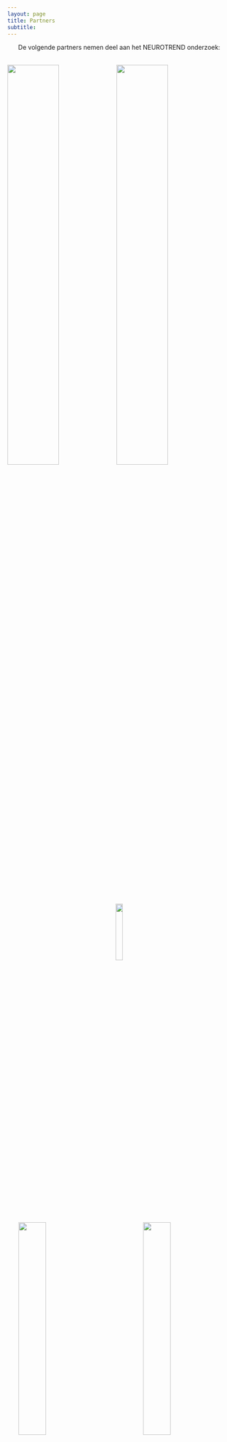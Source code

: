 ```yaml
---
layout: page
title: Partners
subtitle:
---
```


<html>
<head>
<style type="text/css">


div.container {
  width: 96%;
  margin: 0 auto;
}
img {
  width: 48%;
  display: inline-block;
}
</style>
</head>
<body>

<div align="center"> 
<p>
De volgende partners nemen deel aan het NEUROTREND onderzoek:
</p>
</div>

<br>

<div class="container">
  <img src="{{ 'img/tuelogo.png' | relative_url }}" />
  <img src="{{ 'img/kempenhaeghelogo.png' | relative_url }}" />
</div>

<p style="text-align: center;">
<img src="{{ 'img/philipslogo.png' | relative_url }}" style= "width:18%" />
</p>

<div class="container">
  <img src="{{ 'img/hoboheeze_logo.png' | relative_url }}" style= "width:35%;margin-left:5%;"/>
  <img src="{{ 'img/eindhovenenginelogo.png' | relative_url }}" style= "width:35%;margin-left:20%;" />
</div>



</body>
</html>




